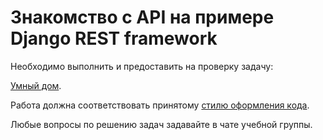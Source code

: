 # Знакомство с API на примере Django REST framework

Необходимо выполнить и предоставить на проверку задачу:

[Умный дом](https://github.com/netology-code/dj-homeworks/tree/video/3.1-drf-intro/smart_home).

Работа должна соответствовать принятому [стилю оформления кода](https://github.com/netology-code/codestyle/tree/master/python).

Любые вопросы по решению задач задавайте в чате учебной группы.
